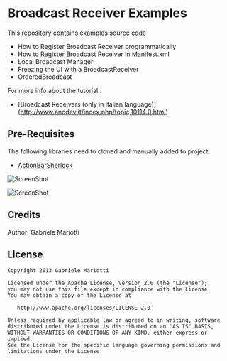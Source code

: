 # Broadcast Receiver Examples

This repository contains examples source code
* How to Register Broadcast Receiver programmatically
* How to Register Broadcast Receiver in Manifest.xml
* Local Broadcast Manager
* Freezing the UI with a BroadcastReceiver
* OrderedBroadcast

											 
For more info about the tutorial : 
* [Broadcast Receivers (only in italian language)] (http://www.anddev.it/index.php/topic,10114.0.html) 


## Pre-Requisites

The following libraries need to cloned and manually added to project.

 * [ActionBarSherlock](https://github.com/JakeWharton/ActionBarSherlock)


![ScreenShot](https://github.com/gabrielemariotti/androiddev/raw/master/TestReceiverProject/Main.gif)
 
![ScreenShot](https://github.com/gabrielemariotti/androiddev/raw/master/TestReceiverProject/testReceiver.gif)


Credits
-------

Author: Gabriele Mariotti

License
-------

    Copyright 2013 Gabriele Mariotti

    Licensed under the Apache License, Version 2.0 (the "License");
    you may not use this file except in compliance with the License.
    You may obtain a copy of the License at

       http://www.apache.org/licenses/LICENSE-2.0

    Unless required by applicable law or agreed to in writing, software
    distributed under the License is distributed on an "AS IS" BASIS,
    WITHOUT WARRANTIES OR CONDITIONS OF ANY KIND, either express or implied.
    See the License for the specific language governing permissions and
    limitations under the License.
    